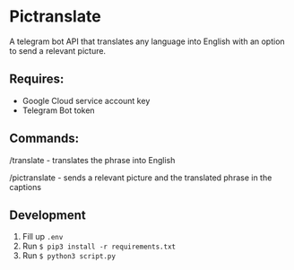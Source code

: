 # Pictranslate
A telegram bot API that translates any language into English with an option to send a relevant picture.

## Requires:
- Google Cloud service account key
- Telegram Bot token

## Commands:
/translate - translates the phrase into English

/pictranslate - sends a relevant picture and the translated phrase in the captions

## Development
1. Fill up `.env`
2. Run `$ pip3 install -r requirements.txt`
3. Run `$ python3 script.py`
